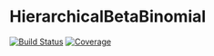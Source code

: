 # HierarchicalBetaBinomial

[![Build Status](https://github.com/madskoefoed/HierarchicalBetaBinomial.jl/workflows/CI/badge.svg)](https://github.com/madskoefoed/HierarchicalBetaBinomial.jl/actions)
[![Coverage](https://codecov.io/gh/madskoefoed/HierarchicalBetaBinomial.jl/branch/master/graph/badge.svg)](https://codecov.io/gh/madskoefoed/HierarchicalBetaBinomial.jl)
